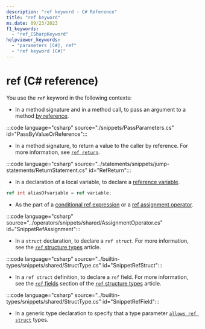 ```yaml
---
description: "ref keyword - C# Reference"
title: "ref keyword"
ms.date: 09/23/2023
f1_keywords: 
  - "ref_CSharpKeyword"
helpviewer_keywords: 
  - "parameters [C#], ref"
  - "ref keyword [C#]"
---
```

# ref (C# reference)

You use the `ref` keyword in the following contexts:

- In a method signature and in a method call, to pass an argument to a method [by reference](./method-parameters.md#ref-parameter-modifier).

:::code language="csharp" source="./snippets/PassParameters.cs" id="PassByValueOrReference":::

- In a method signature, to return a value to the caller by reference. For more information, see [`ref return`](../statements/jump-statements.md#ref-returns).

:::code language="csharp" source="../statements/snippets/jump-statements/ReturnStatement.cs" id="RefReturn":::

- In a declaration of a local variable, to declare a [reference variable](../statements/declarations.md#reference-variables).

```csharp
ref int aliasOfvariable = ref variable;
```
  
- As the part of a [conditional ref expression](../operators/conditional-operator.md#conditional-ref-expression) or a [ref assignment operator](../operators/assignment-operator.md#ref-assignment).

:::code language="csharp" source="../operators/snippets/shared/AssignmentOperator.cs" id="SnippetRefAssignment":::

- In a `struct` declaration, to declare a `ref struct`. For more information, see the [`ref` structure types](../builtin-types/ref-struct.md) article.

:::code language="csharp" source="../builtin-types/snippets/shared/StructType.cs" id="SnippetRefStruct":::
  
- In a `ref struct` definition, to declare a `ref` field. For more information, see the [`ref` fields](../builtin-types/ref-struct.md#ref-fields) section of the [`ref` structure types](../builtin-types/ref-struct.md) article.

:::code language="csharp" source="../builtin-types/snippets/shared/StructType.cs" id="SnippetRefField":::

- In a generic type declaration to specify that a type parameter [`allows ref struct`](../../programming-guide/generics/constraints-on-type-parameters.md#allows-ref-struct) types.

